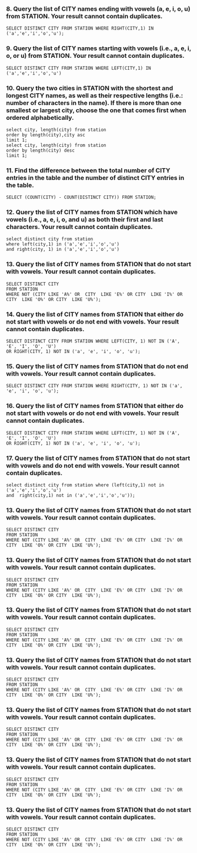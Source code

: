 ### 8. Query the list of CITY names ending with vowels (a, e, i, o, u) from STATION. Your result cannot contain duplicates.  


```
SELECT DISTINCT CITY FROM STATION WHERE RIGHT(CITY,1) IN ('a','e','i','o','u');
```
### 9. Query the list of CITY names starting with vowels (i.e., a, e, i, o, or u) from STATION. Your result cannot contain duplicates.


```
SELECT DISTINCT CITY FROM STATION WHERE LEFT(CITY,1) IN ('a','e','i','o','u')
```

### 10. Query the two cities in STATION with the shortest and longest CITY names, as well as their respective lengths (i.e.: number of characters in the name). If there is more than one smallest or largest city, choose the one that comes first when ordered alphabetically.


```
select city, length(city) from station
order by length(city),city asc
limit 1;
select city, length(city) from station
order by length(city) desc
limit 1;
```

### 11. Find the difference between the total number of CITY entries in the table and the number of distinct CITY entries in the table.


```
SELECT (COUNT(CITY) - COUNT(DISTINCT CITY)) FROM STATION;
```

### 12. Query the list of CITY names from STATION which have vowels (i.e., a, e, i, o, and u) as both their first and last characters. Your result cannot contain duplicates.

```
select distinct city from station 
where left(city,1) in ('a','e','i','o','u') 
and right(city, 1) in ('a','e','i','o','u')
```
### 13. Query the list of CITY names from STATION that do not start with vowels. Your result cannot contain duplicates.

```
SELECT DISTINCT CITY
FROM STATION
WHERE NOT (CITY LIKE 'A%' OR  CITY  LIKE 'E%' OR CITY  LIKE 'I%' OR CITY  LIKE 'O%' OR CITY  LIKE 'U%');
```

### 14. Query the list of CITY names from STATION that either do not start with vowels or do not end with vowels. Your result cannot contain duplicates.

```
SELECT DISTINCT CITY FROM STATION WHERE LEFT(CITY, 1) NOT IN ('A', 'E', 'I', 'O', 'U')
OR RIGHT(CITY, 1) NOT IN ('a', 'e', 'i', 'o', 'u');
```

### 15. Query the list of CITY names from STATION that do not end with vowels. Your result cannot contain duplicates.

```
SELECT DISTINCT CITY FROM STATION WHERE RIGHT(CITY, 1) NOT IN ('a', 'e', 'i', 'o', 'u');
```

### 16. Query the list of CITY names from STATION that either do not start with vowels or do not end with vowels. Your result cannot contain duplicates.

```
SELECT DISTINCT CITY FROM STATION WHERE LEFT(CITY, 1) NOT IN ('A', 'E', 'I', 'O', 'U')
OR RIGHT(CITY, 1) NOT IN ('a', 'e', 'i', 'o', 'u');
```

### 17. Query the list of CITY names from STATION that do not start with vowels and do not end with vowels. Your result cannot contain duplicates.

```
select distinct city from station where (left(city,1) not in ('a','e','i','o','u')
and  right(city,1) not in ('a','e','i','o','u'));
```

### 13. Query the list of CITY names from STATION that do not start with vowels. Your result cannot contain duplicates.

```
SELECT DISTINCT CITY
FROM STATION
WHERE NOT (CITY LIKE 'A%' OR  CITY  LIKE 'E%' OR CITY  LIKE 'I%' OR CITY  LIKE 'O%' OR CITY  LIKE 'U%');
```

### 13. Query the list of CITY names from STATION that do not start with vowels. Your result cannot contain duplicates.

```
SELECT DISTINCT CITY
FROM STATION
WHERE NOT (CITY LIKE 'A%' OR  CITY  LIKE 'E%' OR CITY  LIKE 'I%' OR CITY  LIKE 'O%' OR CITY  LIKE 'U%');
```

### 13. Query the list of CITY names from STATION that do not start with vowels. Your result cannot contain duplicates.

```
SELECT DISTINCT CITY
FROM STATION
WHERE NOT (CITY LIKE 'A%' OR  CITY  LIKE 'E%' OR CITY  LIKE 'I%' OR CITY  LIKE 'O%' OR CITY  LIKE 'U%');
```

### 13. Query the list of CITY names from STATION that do not start with vowels. Your result cannot contain duplicates.

```
SELECT DISTINCT CITY
FROM STATION
WHERE NOT (CITY LIKE 'A%' OR  CITY  LIKE 'E%' OR CITY  LIKE 'I%' OR CITY  LIKE 'O%' OR CITY  LIKE 'U%');
```

### 13. Query the list of CITY names from STATION that do not start with vowels. Your result cannot contain duplicates.

```
SELECT DISTINCT CITY
FROM STATION
WHERE NOT (CITY LIKE 'A%' OR  CITY  LIKE 'E%' OR CITY  LIKE 'I%' OR CITY  LIKE 'O%' OR CITY  LIKE 'U%');
```

### 13. Query the list of CITY names from STATION that do not start with vowels. Your result cannot contain duplicates.

```
SELECT DISTINCT CITY
FROM STATION
WHERE NOT (CITY LIKE 'A%' OR  CITY  LIKE 'E%' OR CITY  LIKE 'I%' OR CITY  LIKE 'O%' OR CITY  LIKE 'U%');
```

### 13. Query the list of CITY names from STATION that do not start with vowels. Your result cannot contain duplicates.

```
SELECT DISTINCT CITY
FROM STATION
WHERE NOT (CITY LIKE 'A%' OR  CITY  LIKE 'E%' OR CITY  LIKE 'I%' OR CITY  LIKE 'O%' OR CITY  LIKE 'U%');
```

